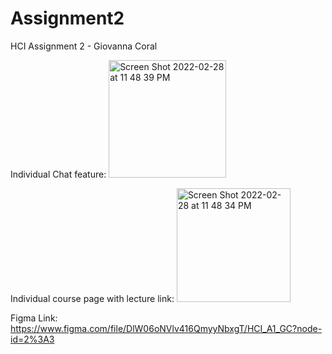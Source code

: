 # Assignment2
HCI Assignment 2 - Giovanna Coral

Individual Chat feature:
<img width="188" alt="Screen Shot 2022-02-28 at 11 48 39 PM" src="https://user-images.githubusercontent.com/14067180/156106938-3bc4eddb-cf8b-47ef-a951-cd5ec00bfabe.png">

Individual course page with lecture link:
<img width="182" alt="Screen Shot 2022-02-28 at 11 48 34 PM" src="https://user-images.githubusercontent.com/14067180/156106994-b762ca71-8abd-4504-8ad4-a85df8697d9b.png">


Figma Link: 
https://www.figma.com/file/DlW06oNVlv416QmyyNbxgT/HCI_A1_GC?node-id=2%3A3
